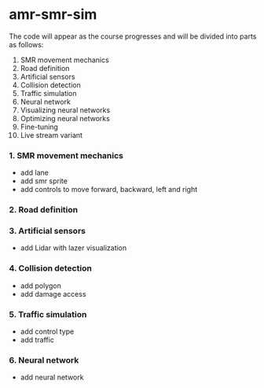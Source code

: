 # amr-smr-sim

The code will appear as the course progresses and will be divided into parts as follows:

1. SMR movement mechanics
2. Road definition
3. Artificial sensors
4. Collision detection
5. Traffic simulation
6. Neural network
7. Visualizing neural networks
8. Optimizing neural networks
9. Fine-tuning
10. Live stream variant

### 1. SMR movement mechanics

- add lane
- add smr sprite
- add controls to move forward, backward, left and right

### 2. Road definition

### 3. Artificial sensors

- add Lidar with lazer visualization

### 4. Collision detection

- add polygon
- add damage access

### 5. Traffic simulation

- add control type
- add traffic

### 6. Neural network

- add neural network
